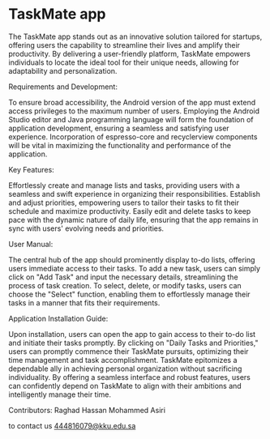 # TaskMate app


The TaskMate app stands out as an innovative solution tailored for startups, offering users the capability to streamline their lives and amplify their productivity. By delivering a user-friendly platform, TaskMate empowers individuals to locate the ideal tool for their unique needs, allowing for adaptability and personalization.

Requirements and Development:

To ensure broad accessibility, the Android version of the app must extend access privileges to the maximum number of users.
Employing the Android Studio editor and Java programming language will form the foundation of application development, ensuring a seamless and satisfying user experience.
Incorporation of espresso-core and recyclerview components will be vital in maximizing the functionality and performance of the application.

Key Features:

Effortlessly create and manage lists and tasks, providing users with a seamless and swift experience in organizing their responsibilities.
Establish and adjust priorities, empowering users to tailor their tasks to fit their schedule and maximize productivity.
Easily edit and delete tasks to keep pace with the dynamic nature of daily life, ensuring that the app remains in sync with users' evolving needs and priorities.


User Manual:

The central hub of the app should prominently display to-do lists, offering users immediate access to their tasks.
To add a new task, users can simply click on "Add Task" and input the necessary details, streamlining the process of task creation.
To select, delete, or modify tasks, users can choose the "Select" function, enabling them to effortlessly manage their tasks in a manner that fits their requirements.

Application Installation Guide:

Upon installation, users can open the app to gain access to their to-do list and initiate their tasks promptly.
By clicking on "Daily Tasks and Priorities," users can promptly commence their TaskMate pursuits, optimizing their time management and task accomplishment.
TaskMate epitomizes a dependable ally in achieving personal organization without sacrificing individuality. By offering a seamless interface and robust features, users can confidently depend on TaskMate to align with their ambitions and intelligently manage their time.

Contributors:
Raghad Hassan Mohammed Asiri

to contact us
444816079@kku.edu.sa

